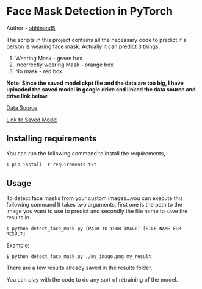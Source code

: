 # Face Mask Detection in PyTorch

Author - [abhinand5](https://github.com/abhinand5)

The scripts in this project contains all the necessary code to predict if a person is wearing face mask. Actually it can predict 3 things, 

1. Wearing Mask - green box
2. Incorrectly wearing Mask - orange box
3. No mask - red box

**Note: Since the saved model ckpt file and the data are too big, I have uploaded the saved model in google drive and linked the data source and drive link below.**

[Data Source](https://www.kaggle.com/andrewmvd/face-mask-detection/)

[Link to Saved Model](https://drive.google.com/file/d/1wPjFnbMY0zahUTXY6qpFY-VFTrnW0bfl/view?usp=sharing)

## Installing requirements
You can run the following command to install the requirements,

`$ pip install -r requirements.txt` 

## Usage
To detect face masks from your custom images...you can execute this following command
It takes two arguments, first one is the path to the image you want to use to predict and secondly the file name to save the results in.

`$ python detect_face_mask.py [PATH TO YOUR IMAGE] [FILE NAME FOR RESULT]`

Example: 

`$ python detect_face_mask.py ./my_image.png my_result`

There are a few results already saved in the results folder. 

You can play with the code to do any sort of retraining of the model.